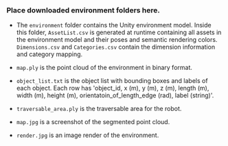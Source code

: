 ### Place downloaded environment folders here.

- The `environment` folder contains the Unity environment model. Inside this folder, `AssetList.csv` is generated at runtime containing all assets in the environment model and their poses and semantic rendering colors. `Dimensions.csv` and `Categories.csv` contain the dimension information and category mapping.

- `map.ply` is the point cloud of the environment in binary format.

- `object_list.txt` is the object list with bounding boxes and labels of each object. Each row has 'object_id, x (m), y (m), z (m), length (m), width (m), height (m), orientatoin_of_length_edge (rad), label (string)'.

- `traversable_area.ply` is the traversable area for the robot.

- `map.jpg` is a screenshot of the segmented point cloud.

- `render.jpg` is an image render of the environment.
